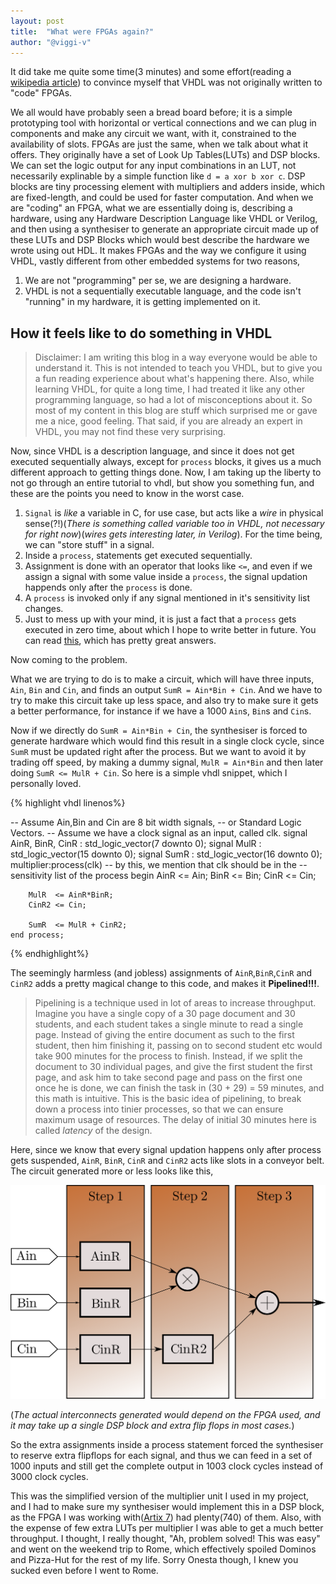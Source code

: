 ```yaml
---
layout: post
title:  "What were FPGAs again?"
author: "@viggi-v"
---
```

It did take me quite some time(3 minutes) and some effort(reading a [wikipedia article](https://en.wikipedia.org/wiki/VHDL)) to convince myself that VHDL was not originally written to "code" FPGAs.

We all would have probably seen a bread board before; it is a simple prototyping tool with horizontal or vertical connections and we can plug in components and make any circuit we want, with it, constrained to the availability of slots. FPGAs are just the same, when we talk about what it offers. They originally have a set of Look Up Tables(LUTs) and DSP blocks. We can set the logic output for any input combinations in an LUT, not necessarily explinable by a simple function like `d = a xor b xor c`. DSP blocks are tiny processing element with multipliers and adders inside, which are fixed-length, and could be used for faster computation. And when we are "coding" an FPGA, what we are essentially doing is, describing a hardware, using any Hardware Description Language like VHDL or Verilog, and then using a synthesiser to generate an appropriate circuit made up of these LUTs and DSP Blocks which would best describe the hardware we wrote using out HDL. It makes FPGAs and the way we configure it using VHDL, vastly different from other embedded systems for two reasons, 
1. We are not "programming" per se, we are designing a hardware.
2. VHDL is not a sequentially executable language, and the code isn't "running" in my hardware, it is getting implemented on it.

## How it feels like to do something in VHDL

> Disclaimer: I am writing this blog in a way everyone would be able to understand it. This is not intended to teach you VHDL, but to give you a fun reading experience about what's happening there. Also, while learning VHDL, for quite a long time, I had treated it like any other programming language, so had a lot of misconceptions about it. So most of my content in this blog are stuff which surprised me or gave me a nice, good feeling. That said, if you are already an expert in VHDL, you may not find these very surprising.

Now, since VHDL is a description language, and since it does not get executed sequentially always, except for `process` blocks, it gives us a much different approach to getting things done. Now, I am taking up the liberty to not go through an entire tutorial to vhdl, but show you something fun, and these are the points you need to know in the worst case.

1. `Signal` is _like_ a variable in C, for use case, but acts like a _wire_ in physical sense(?!)(_There is something called variable too in VHDL, not necessary for right now_)(_wires gets interesting later, in Verilog_). For the time being, we can "store stuff" in a signal.
2. Inside a `process`, statements get executed sequentially.
3. Assignment is done with an operator that looks like `<=`, and even if we assign a signal with some value inside a `process`, the signal updation happends only after the `process` is done.
4. A `process` is invoked only if any signal mentioned in it's sensitivity list changes.
5. Just to mess up with your mind, it is just a fact that a `process` gets executed in zero time, about which I hope to write better in future. You can read [this](https://stackoverflow.com/q/13954193/6319742), which has pretty great answers.

Now coming to the problem.

What we are trying to do is to make a circuit, which will have three inputs, `Ain`, `Bin` and `Cin`, and finds an output `SumR = Ain*Bin + Cin`. And we have to try to make this circuit take up less space, and also try to make sure it gets a better performance, for instance if we have a 1000 `Ain`s, `Bin`s and `Cin`s.

Now if we directly do `SumR = Ain*Bin + Cin`, the synthesiser is forced to generate hardware which would find this result in a single clock cycle, since `SumR` must be updated right after the process. But we want to avoid it by trading off speed, by making a dummy signal, `MulR = Ain*Bin` and then later doing `SumR <= MulR + Cin`. So here is a simple vhdl snippet, which I personally loved.

{% highlight vhdl linenos%}

-- Assume Ain,Bin and Cin are 8 bit width signals, 
-- or Standard Logic Vectors.
-- Assume we have a clock signal as an input, called clk.
signal AinR, BinR, CinR : std_logic_vector(7 downto 0);
signal MulR : std_logic_vector(15 downto 0);
signal SumR : std_logic_vector(16 downto 0);
multiplier:process(clk) 
	-- by this, we mention that clk should be in the 
	-- sensitivity list of the process
	begin
		AinR <= Ain;
		BinR <= Bin;
		CinR <= Cin;
		
		MulR  <= AinR*BinR;
		CinR2 <= Cin;
		
		SumR  <= MulR + CinR2;
	end process;

{% endhighlight%}


The seemingly harmless (and jobless) assignments of `AinR`,`BinR`,`CinR` and `CinR2` adds a pretty magical change to this code, and makes it **Pipelined!!!**. 


> Pipelining is a technique used in lot of areas to increase throughput. Imagine you have a single copy of a 30 page document and 30 students, and each student takes a single minute to read a single page. Instead of giving the entire document as such to the first student, then him finishing it, passing on to second student etc would take 900 minutes for the process to finish. Instead, if we split the document to 30 individual pages, and give the first student the first page, and ask him to take second page and pass on the first one once he is done, we can finish the task in (30 + 29) = 59 minutes, and this math is intuitive. This is the basic idea of pipelining, to break down a process into tinier processes, so that we can ensure maximum usage of resources. The delay of initial 30 minutes here is called *latency* of the design.

Here, since we know that every signal updation happens only after process gets suspended, `AinR`, `BinR`, `CinR` and `CinR2` acts like slots in a conveyor belt. The circuit generated more or less looks like this,

![pipeline](../assets/2018-07-08-what-were-fpgas-again/pipeline.png)

(_The actual interconnects generated would depend on the FPGA used, and it may take up a single DSP block and extra flip flops in most cases._)

So the extra assignments inside a process statement forced the synthesiser to reserve extra flipflops for each signal, and thus we can feed in a set of 1000 inputs and still get the complete output in 1003 clock cycles instead of 3000 clock cycles.

This was the simplified version of the multiplier unit I used in my project, and I had to make sure my synthesiser would implement this in a DSP block, as the FPGA I was working with([Artix 7](https://www.xilinx.com/products/silicon-devices/fpga/artix-7.html)) had plenty(740) of them. Also, with the expense of few extra LUTs per multiplier I was able to get a much better throughput. I thought, I really thought, "Ah, problem solved! This was easy" and went on the weekend trip to Rome, which effectively spoiled Dominos and Pizza-Hut for the rest of my life. Sorry Onesta though, I knew you sucked even before I went to Rome.

